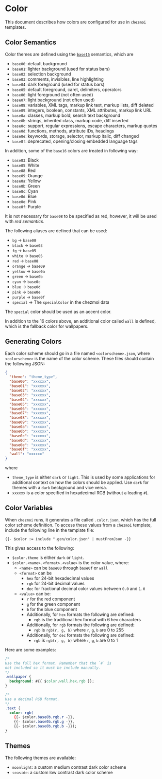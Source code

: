 # Color

This document describes how colors are configured for use in `chezmoi`
templates.



## Color Semantics

Color themes are defined using the
[`base16`](https://github.com/chriskempson/base16) semantics, which are

- `base00`: default background
- `base01`: lighter background (used for status bars)
- `base02`: selection background
- `base03`: comments, invisibles, line highlighting
- `base04`: dark foreground (used for status bars)
- `base05`: default foreground, caret, delimiters, operators
- `base06`: light foreground (not often used)
- `base07`: light background (not often used)
- `base08`: variables, XML tags, markup link text, markup lists, diff deleted
- `base09`: integers, boolean, constants, XML attributes, markup link URL
- `base0a`: classes, markup bold, search text background
- `base0b`: strings, inherited class, markup code, diff inserted
- `base0c`: support, regular expressions, escape characters, markup quotes
- `base0d`: functions, methods, attribute IDs, headings
- `base0e`: keywords, storage, selector, markup italic, diff changed
- `base0f`: deprecated, opening/closing embedded language tags

In addition, some of the `base16` colors are treated in following way:

- `base03`: Black
- `base05`: White
- `base08`: Red
- `base09`: Orange
- `base0a`: Yellow
- `base0b`: Green
- `base0c`: Cyan
- `base0d`: Blue
- `base0e`: Pink
- `base0f`: Purple

It is not necessary for `base08` to be specified as red, however, it will be
used with _red semantics_.

The following aliases are defined that can be used:

- `bg` → `base00`
- `black` → `base03`
- `fg` → `base05`
- `white` → `base05`
- `red` → `base08`
- `orange` → `base09`
- `yellow` → `base0a`
- `green` → `base0b`
- `cyan` → `base0c`
- `blue` → `base0d`
- `pink` → `base0e`
- `purple` → `base0f`
- `special` → The `specialColor` in the chezmoi data

The `special` color should be used as an accent color.

In addition to the 16 colors above, an additional color called `wall` is
defined, which is the fallback color for wallpapers.



## Generating Colors

Each color scheme should go in a file named `<colorscheme>.json`, where
`<colorscheme>` is the name of the color scheme. These files should contain the
following JSON:

```json
{
  "theme": "theme_type",
  "base00": "xxxxxx",
  "base01": "xxxxxx",
  "base02": "xxxxxx",
  "base03": "xxxxxx",
  "base04": "xxxxxx",
  "base05": "xxxxxx",
  "base06": "xxxxxx",
  "base07": "xxxxxx",
  "base08": "xxxxxx",
  "base09": "xxxxxx",
  "base0a": "xxxxxx",
  "base0b": "xxxxxx",
  "base0c": "xxxxxx",
  "base0d": "xxxxxx",
  "base0e": "xxxxxx",
  "base0f": "xxxxxx",
  "wall": "xxxxxx"
}
```

where

- `theme_type` is either `dark` or `light`. This is used by some applications
  for additional context on how the colors should be applied. Use `dark` for
  themes with a `dark` beckground and vice versa.
- `xxxxxx` is a color specified in hexadecimal RGB (without a leading `#`).



## Color Variables

When `chezmoi` runs, it generates a file called `.color.json`, which has the
full color scheme definition. To access these values from a `chezmoi` template,
include the following line in the template file:

```
{{- $color := include ".gen/color.json" | mustFromJson -}}
```

This gives access to the following:

- `$color.theme` is either `dark` or `light`.
- `$color.<name>.<format>.<value>` is the color value, where:
  - `<name>` can be `base00` through `base0f` or `wall`
  - `<format>` can be
    - `hex` for 24-bit hexadecimal values
    - `rgb` for 24-bit decimal values
    - `dec` for fractional decimal color values between `0.0` and `1.0`
  - `<value>` can be:
    - `r` for the red component
    - `g` for the green component
    - `b` for the blue component
    - Additionally, for `hex` formats the following are defined:
      - `rgb` is the traditional hex format with 6 hex characters
    - Additionally, for `rgb` formats the following are defined:
      - `rgb` is `rgb(r, g, b)` where `r`, `g`, `b` are 0 to 255
    - Additionally, for `dec` formats the following are defined:
      - `rgb` is `rgb(r, g, b)` where `r`, `g`, `b` are 0 to 1

Here are some examples:

```css
/*
Use the full hex format. Remember that the `#` is
not included so it must be include manually.
*/
.wallpaper {
  background: #{{ $color.wall.hex.rgb }};
}

/*
Use a decimal RGB format.
*/
.text {
  color: rgb(
    {{- $color.base0b.rgb.r -}},
    {{- $color.base0b.rgb.g -}},
    {{- $color.base0b.rgb.b -}});
}
```

## Themes

The following themes are available:

- `moonlight`: a custom medium contrast dark color scheme
- `seaside`: a custom low contrast dark color scheme
